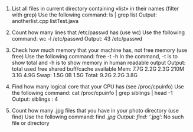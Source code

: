 1. List all files in current directory containing «list» in their
names (filter with grep)
Use the following command: ls | grep list
Output: 
anotherlist.cpp
listTest.java

2. Count how many lines that /etc/passwd has (use wc)
Use the following command: wc -l /etc/passwd
Output: 43 /etc/passwd

3. Check how much memory that your machine has, not free
memory (use free)
Use the following command: free -t -h
In the command, -t is to show total and -h is to show memory in human readable output
Output: 
              total        used        free      shared  buff/cache   available
Mem:           7.7G        2.2G        2.3G        210M        3.1G        4.9G
Swap:          1.5G          0B        1.5G
Total:         9.2G        2.2G        3.8G

4. Find how many logical core that your CPU has (see
/proc/cpuinfo)
Use the following command: cat /proc/cpuinfo | grep siblings | head -1
Output: 
siblings	: 4

5. Count how many .jpg files that you have in your photo
directory (use find)
Use the following command: find *.jpg
Output: find: ‘*.jpg’: No such file or directory
